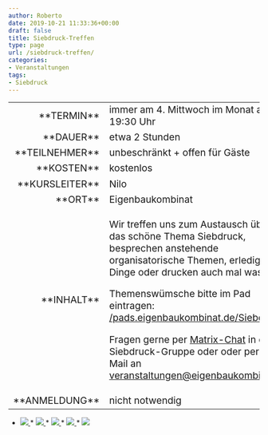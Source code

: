 ```yaml
---
author: Roberto
date: 2019-10-21 11:33:36+00:00
draft: false
title: Siebdruck-Treffen
type: page
url: /siebdruck-treffen/
categories:
- Veranstaltungen
tags:
- Siebdruck
---
```


<table >
<tbody style="font-size: 1.2em;" >
<tr >

<td style="width: 20%; text-align: right;" >**TERMIN**
</td>

<td style="text-align: left;" >immer am 4. Mittwoch im Monat ab 19:30 Uhr
</td>
</tr>
<tr >

<td style="width: 20%; text-align: right;" >**DAUER**
</td>

<td style="text-align: left;" >etwa 2 Stunden
</td>
</tr>
<tr >

<td style="width: 20%; text-align: right;" >**TEILNEHMER**
</td>

<td style="text-align: left;" >unbeschränkt + offen für Gäste
</td>
</tr>
<tr >

<td style="width: 20%; text-align: right;" >**KOSTEN**
</td>

<td style="text-align: left;" >kostenlos
</td>
</tr>
<tr >

<td style="width: 20%; text-align: right;" >**KURSLEITER**
</td>

<td style="text-align: left;" >Nilo
</td>
</tr>
<tr >

<td style="width: 20%; text-align: right;" >**ORT**
</td>

<td style="text-align: left;" >Eigenbaukombinat
</td>
</tr>
<tr >

<td style="width: 20%; text-align: right;" >**INHALT**
</td>

<td style="text-align: left;" >


Wir treffen uns zum Austausch über das schöne Thema Siebdruck, besprechen anstehende organisatorische Themen, erledigen Dinge oder drucken auch mal was.




Themenswümsche bitte im Pad eintragen: [/pads.eigenbaukombinat.de/Siebdruck](/pads.eigenbaukombinat.de/Siebdruck)




Fragen gerne per [Matrix-Chat](/unser-neuer-chat-und-nachrichtenserver/) in die Siebdruck-Gruppe oder oder per E-Mail an [veranstaltungen@eigenbaukombinat.de](mailto:veranstaltungen@eigenbaukombinat.de)



</td>
</tr>
<tr >

<td style="width: 20%; text-align: right;" >**ANMELDUNG**
</td>

<td style="text-align: left;" >nicht notwendig
</td>
</tr>
</tbody>
</table>


  * [![](https://eigenbaukombinat.de/wp-content/uploads/2019/09/IMG_4220.jpg)
](https://eigenbaukombinat.de/wp-content/uploads/2019/09/IMG_4220.jpg)  * [![](https://eigenbaukombinat.de/wp-content/uploads/2019/08/IMG_3906.jpg)
](https://eigenbaukombinat.de/wp-content/uploads/2019/08/IMG_3906.jpg)  * [![](https://eigenbaukombinat.de/wp-content/uploads/2019/08/IMG_3899-2.jpg)
](https://eigenbaukombinat.de/wp-content/uploads/2019/08/IMG_3899-2.jpg)  * [![](https://eigenbaukombinat.de/wp-content/uploads/2019/08/IMG_3880-3.jpg)
](https://eigenbaukombinat.de/wp-content/uploads/2019/08/IMG_3880-3.jpg)  * [![](https://eigenbaukombinat.de/wp-content/uploads/2019/09/IMG_4281.jpg)
](https://eigenbaukombinat.de/wp-content/uploads/2019/09/IMG_4281.jpg)


